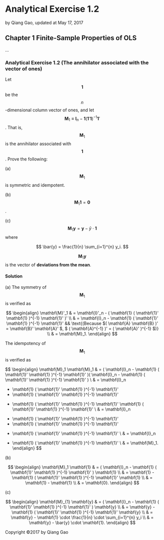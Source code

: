 # Analytical Exercise 1.2

by Qiang Gao, updated at May 17, 2017

## Chapter 1 Finite-Sample Properties of OLS

...

### Analytical Exercise 1.2 \(The annihilator associated with the vector of ones\)

Let $$\mathbf{1}$$ be the $$n$$-dimensional column vector of ones, and let $$\mathbf{M}_1 \equiv \mathbf{I}_n - \mathbf{1} ( \mathbf{1}' \mathbf{1} )^{-1} \mathbf{1}'$$. That is, $$\mathbf{M}_1$$ is the annihilator associated with $$\mathbf{1}$$. Prove the following:

\(a\) $$\mathbf{M}_1$$ is symmetric and idempotent.

\(b\) $$\mathbf{M}_1 \mathbf{1} = \mathbf{0}$$.

\(c\) $$\mathbf{M}_1 \mathbf{y} = \mathbf{y} - \bar{y} \cdot \mathbf{1}$$ where

$$
\bar{y} = \frac{1}{n} \sum_{i=1}^{n} y_i.
$$

$$\mathbf{M}_1 \mathbf{y}$$ is the vector of **deviations from the mean**.

#### Solution

\(a\) The symmetry of $$\mathbf{M}_1$$ is verified as

$$
\begin{align}
\mathbf{M}'_1 & = \mathbf{I}'_n - ( \mathbf{1} ( \mathbf{1}' \mathbf{1} )^{-1} \mathbf{1}' )'
\\ & =
\mathbf{I}_n - \mathbf{1} ( \mathbf{1}' \mathbf{1} )^{-1} \mathbf{1}'
&& \text{(Because 
$( \mathbf{A} \mathbf{B} )' = \mathbf{B}' \mathbf{A}' $,
$ ( \mathbf{A}^{-1} )' = ( \mathbf{A}' )^{-1} $)}
\\ & =
\mathbf{M}_1.
\end{align}
$$

The idempotency of $$\mathbf{M}_1$$ is verified as

$$
\begin{align}
\mathbf{M}_1 \mathbf{M}_1 & = ( \mathbf{I}_n - \mathbf{1} ( \mathbf{1}' \mathbf{1} )^{-1} \mathbf{1}' )( \mathbf{I}_n - \mathbf{1} ( \mathbf{1}' \mathbf{1} )^{-1} \mathbf{1}' )
\\ & =
\mathbf{I}_n
- \mathbf{1} ( \mathbf{1}' \mathbf{1} )^{-1} \mathbf{1}'
- \mathbf{1} ( \mathbf{1}' \mathbf{1} )^{-1} \mathbf{1}'
+ \mathbf{1} ( \mathbf{1}' \mathbf{1} )^{-1} \mathbf{1}'
\mathbf{1} ( \mathbf{1}' \mathbf{1} )^{-1} \mathbf{1}'
\\ & =
\mathbf{I}_n
- \mathbf{1} ( \mathbf{1}' \mathbf{1} )^{-1} \mathbf{1}'
- \mathbf{1} ( \mathbf{1}' \mathbf{1} )^{-1} \mathbf{1}'
+ \mathbf{1} ( \mathbf{1}' \mathbf{1} )^{-1} \mathbf{1}'
\\ & =
\mathbf{I}_n
- \mathbf{1} ( \mathbf{1}' \mathbf{1} )^{-1} \mathbf{1}'
\\ & =
\mathbf{M}_1.
\end{align}
$$

\(b\)

$$
\begin{align}
\mathbf{M}_1 \mathbf{1} & =
( \mathbf{I}_n - \mathbf{1} ( \mathbf{1}' \mathbf{1} )^{-1} \mathbf{1}' ) \mathbf{1}
\\ & =
\mathbf{1} - \mathbf{1} ( \mathbf{1}' \mathbf{1} )^{-1} \mathbf{1}' \mathbf{1}
\\ & =
\mathbf{1} - \mathbf{1}
\\ & =
\mathbf{0}.
\end{align}
$$

\(c\)

$$
\begin{align}
\mathbf{M}_{1} \mathbf{y} & = ( \mathbf{I}_n - \mathbf{1} ( \mathbf{1}' \mathbf{1} )^{-1} \mathbf{1}' ) \mathbf{y}
\\ & =
\mathbf{y} - \mathbf{1} ( \mathbf{1}' \mathbf{1} )^{-1} \mathbf{1}' \mathbf{y}
\\ & =
\mathbf{y} - \mathbf{1} \cdot \frac{1}{n} \cdot \sum_{i=1}^{n} y_i
\\ & =
\mathbf{y} - \bar{y} \cdot \mathbf{1}.
\end{align}
$$

Copyright ©2017 by Qiang Gao

